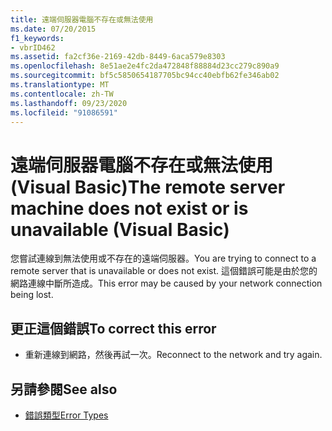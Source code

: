 ```yaml
---
title: 遠端伺服器電腦不存在或無法使用
ms.date: 07/20/2015
f1_keywords:
- vbrID462
ms.assetid: fa2cf36e-2169-42db-8449-6aca579e8303
ms.openlocfilehash: 8e51ae2e4fc2da472848f88884d23cc279c890a9
ms.sourcegitcommit: bf5c5850654187705bc94cc40ebfb62fe346ab02
ms.translationtype: MT
ms.contentlocale: zh-TW
ms.lasthandoff: 09/23/2020
ms.locfileid: "91086591"
---
```

# <a name="the-remote-server-machine-does-not-exist-or-is-unavailable-visual-basic"></a><span data-ttu-id="c70cc-102">遠端伺服器電腦不存在或無法使用 (Visual Basic)</span><span class="sxs-lookup"><span data-stu-id="c70cc-102">The remote server machine does not exist or is unavailable (Visual Basic)</span></span>

<span data-ttu-id="c70cc-103">您嘗試連線到無法使用或不存在的遠端伺服器。</span><span class="sxs-lookup"><span data-stu-id="c70cc-103">You are trying to connect to a remote server that is unavailable or does not exist.</span></span> <span data-ttu-id="c70cc-104">這個錯誤可能是由於您的網路連線中斷所造成。</span><span class="sxs-lookup"><span data-stu-id="c70cc-104">This error may be caused by your network connection being lost.</span></span>  
  
## <a name="to-correct-this-error"></a><span data-ttu-id="c70cc-105">更正這個錯誤</span><span class="sxs-lookup"><span data-stu-id="c70cc-105">To correct this error</span></span>  
  
- <span data-ttu-id="c70cc-106">重新連線到網路，然後再試一次。</span><span class="sxs-lookup"><span data-stu-id="c70cc-106">Reconnect to the network and try again.</span></span>  
  
## <a name="see-also"></a><span data-ttu-id="c70cc-107">另請參閱</span><span class="sxs-lookup"><span data-stu-id="c70cc-107">See also</span></span>

- [<span data-ttu-id="c70cc-108">錯誤類型</span><span class="sxs-lookup"><span data-stu-id="c70cc-108">Error Types</span></span>](../programming-guide/language-features/error-types.md)

